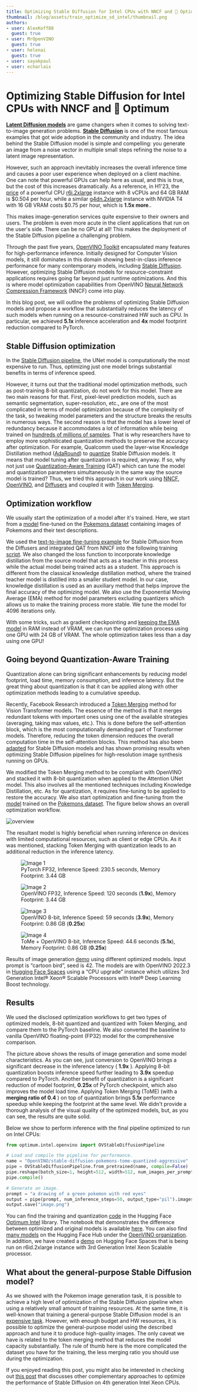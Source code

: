 ```yaml
---
title: Optimizing Stable Diffusion for Intel CPUs with NNCF and 🤗 Optimum
thumbnail: /blog/assets/train_optimize_sd_intel/thumbnail.png
authors:
- user: AlexKoff88
  guest: true
- user: MrOpenVINO
  guest: true
- user: helenai
  guest: true
- user: sayakpaul
- user: echarlaix
---
```


# Optimizing Stable Diffusion for Intel CPUs with NNCF and 🤗 Optimum

<!-- {blog_metadata} -->
<!-- {authors} -->

[**Latent Diffusion models**](https://arxiv.org/abs/2112.10752) are game changers when it comes to solving text-to-image generation problems. [**Stable Diffusion**](https://stability.ai/blog/stable-diffusion-public-release) is one of the most famous examples that got wide adoption in the community and industry. The idea behind the Stable Diffusion model is simple and compelling: you generate an image from a noise vector in multiple small steps refining the noise to a latent image representation.

However, such an approach inevitably increases the overall inference time and causes a poor user experience when deployed on a client machine. One can note that powerful GPUs can help here as usual, and this is true, but the cost of this increases dramatically. As a reference, in H1'23, the [price](https://aws.amazon.com/ec2/pricing/on-demand/) of a powerful CPU [r6i.2xlarge](https://aws.amazon.com/ec2/instance-types/r6g/) instance with 8 vCPUs and 64 GB RAM is $0.504 per hour, while a similar [g4dn.2xlarge](https://aws.amazon.com/ec2/instance-types/g4/) instance with NVIDIA T4 with 16 GB VRAM costs $0.75 per hour, which is **1.5x more**..

This makes image-generation services quite expensive to their owners and users. The problem is even more acute in the client applications that run on the user's side. There can be no GPU at all! This makes the deployment of the Stable Diffusion pipeline a challenging problem.

Through the past five years, [OpenVINO Toolkit](https://docs.openvino.ai/) encapsulated many features for high-performance inference. Initially designed for Computer Vision models, it still dominates in this domain showing best-in-class inference performance for many contemporary models, including [Stable Diffusion](https://huggingface.co/blog/stable-diffusion-inference-intel). However, optimizing Stable Diffusion models for resource-constraint applications requires going far beyond just runtime optimizations. And this is where model optimization capabilities from OpenVINO [Neural Network Compression Framework](https://github.com/openvinotoolkit/nncf) (NNCF) come into play.

In this blog post, we will outline the problems of optimizing Stable Diffusion models and propose a workflow that substantially reduces the latency of such models when running on a resource-constrained HW such as CPU. In particular, we achieved **5.1x** inference acceleration and **4x** model footprint reduction compared to PyTorch.

## Stable Diffusion optimization

In the [Stable Diffusion pipeline](https://huggingface.co/docs/diffusers/api/pipelines/stable_diffusion/overview), the UNet model is computationally the most expensive to run. Thus, optimizing just one model brings substantial benefits in terms of inference speed.

However, it turns out that the traditional model optimization methods, such as post-training 8-bit quantization, do not work for this model. There are two main reasons for that. First, pixel-level prediction models, such as semantic segmentation, super-resolution, etc., are one of the most complicated in terms of model optimization because of the complexity of the task, so tweaking model parameters and the structure breaks the results in numerous ways. The second reason is that the model has a lower level of redundancy because it accommodates a lot of information while being trained on [hundreds of millions of samples](https://laion.ai/blog/laion-5b/). That is why researchers have to employ more sophisticated quantization methods to preserve the accuracy after optimization. For example, Qualcomm used the layer-wise Knowledge Distillation method ([AdaRound](https://arxiv.org/abs/2004.10568)) to [quantize](https://www.qualcomm.com/news/onq/2023/02/worlds-first-on-device-demonstration-of-stable-diffusion-on-android) Stable Diffusion models. It means that model tuning after quantization is required, anyway. If so, why not just use [Quantization-Aware Training](https://arxiv.org/abs/1712.05877) (QAT) which can tune the model and quantization parameters simultaneously in the same way the source model is trained? Thus, we tried this approach in our work using [NNCF](https://github.com/openvinotoolkit/nncf), [OpenVINO](https://www.intel.com/content/www/us/en/developer/tools/openvino-toolkit/overview.html), and [Diffusers](https://github.com/huggingface/diffusers) and coupled it with [Token Merging](https://arxiv.org/abs/2210.09461).

## Optimization workflow

We usually start the optimization of a model after it's trained. Here, we start from a [model](https://huggingface.co/svjack/Stable-Diffusion-Pokemon-en) fine-tuned on the [Pokemons dataset](https://huggingface.co/datasets/lambdalabs/pokemon-blip-captions) containing images of Pokemons and their text descriptions.

We used the [text-to-image fine-tuning example](https://huggingface.co/docs/diffusers/training/text2image) for Stable Diffusion from the Diffusers and integrated QAT from NNCF into the following training [script](https://github.com/huggingface/optimum-intel/tree/main/examples/openvino/stable-diffusion). We also changed the loss function to incorporate knowledge distillation from the source model that acts as a teacher in this process while the actual model being trained acts as a student. This approach is different from the classical knowledge distillation method, where the trained teacher model is distilled into a smaller student model. In our case, knowledge distillation is used as an auxiliary method that helps improve the final accuracy of the optimizing model. We also use the Exponential Moving Average (EMA) method for model parameters excluding quantizers which allows us to make the training process more stable. We tune the model for 4096 iterations only.

With some tricks, such as gradient checkpointing and [keeping the EMA model](https://github.com/huggingface/optimum-intel/blob/bbbe7ff0e81938802dbc1d234c3dcdf58ef56984/examples/openvino/stable-diffusion/train_text_to_image_qat.py#L941) in RAM instead of VRAM, we can run the optimization process using one GPU with 24 GB of VRAM. The whole optimization takes less than a day using one GPU!

## Going beyond Quantization-Aware Training

Quantization alone can bring significant enhancements by reducing model footprint, load time, memory consumption, and inference latency. But the great thing about quantization is that it can be applied along with other optimization methods leading to a cumulative speedup.

Recently, Facebook Research introduced a [Token Merging](https://arxiv.org/abs/2210.09461) method for Vision Transformer models. The essence of the method is that it merges redundant tokens with important ones using one of the available strategies (averaging, taking max values, etc.). This is done before the self-attention block, which is the most computationally demanding part of Transformer models. Therefore, reducing the token dimension reduces the overall computation time in the self-attention blocks. This method has also been [adapted](https://arxiv.org/pdf/2303.17604.pdf) for Stable Diffusion models and has shown promising results when optimizing Stable Diffusion pipelines for high-resolution image synthesis running on GPUs.
 
We modified the Token Merging method to be compliant with OpenVINO and stacked it with 8-bit quantization when applied to the Attention UNet model. This also involves all the mentioned techniques including Knowledge Distillation, etc. As for quantization, it requires fine-tuning to be applied to restore the accuracy. We also start optimization and fine-tuning from the [model](https://huggingface.co/svjack/Stable-Diffusion-Pokemon-en) trained on the [Pokemons dataset](https://huggingface.co/datasets/lambdalabs/pokemon-blip-captions). The figure below shows an overall optimization workflow.

![overview](https://huggingface.co/datasets/huggingface/documentation-images/resolve/main/blog/train-optimize-sd-intel/overview.png)

The resultant model is highly beneficial when running inference on devices with limited computational resources, such as client or edge CPUs. As it was mentioned, stacking Token Merging with quantization leads to an additional reduction in the inference latency.

<div class="flex flex-row">
<div class="grid grid-cols-2 gap-4">
<figure>
<img class="max-w-full rounded-xl border-2 border-solid border-gray-600" src="https://huggingface.co/datasets/huggingface/documentation-images/resolve/main/blog/train-optimize-sd-intel/image_torch.png" alt="Image 1" />
<figcaption class="mt-2 text-center text-sm text-gray-500">PyTorch FP32, Inference Speed: 230.5 seconds, Memory Footprint: 3.44 GB</figcaption>
</figure>
<figure>
<img class="max-w-full rounded-xl border-2 border-solid border-gray-600" src="https://huggingface.co/datasets/huggingface/documentation-images/resolve/main/blog/train-optimize-sd-intel/image_fp32.png" alt="Image 2" />
<figcaption class="mt-2 text-center text-sm text-gray-500">OpenVINO FP32, Inference Speed: 120 seconds (<b>1.9x</b>), Memory Footprint: 3.44 GB</figcaption>
</figure>
<figure>
<img class="max-w-full rounded-xl border-2 border-solid border-gray-600" src="https://huggingface.co/datasets/huggingface/documentation-images/resolve/main/blog/train-optimize-sd-intel/image_quantized.png" alt="Image 3" />
<figcaption class="mt-2 text-center text-sm text-gray-500">OpenVINO 8-bit, Inference Speed: 59 seconds (<b>3.9x</b>), Memory Footprint: 0.86 GB (<b>0.25x</b>)</figcaption>
</figure>
<figure>
<img class="max-w-full rounded-xl border-2 border-solid border-gray-600" src="https://huggingface.co/datasets/huggingface/documentation-images/resolve/main/blog/train-optimize-sd-intel/image_tome_quantized.png" alt="Image 4" />
<figcaption class="mt-2 text-center text-sm text-gray-500">ToMe + OpenVINO 8-bit, Inference Speed: 44.6 seconds (<b>5.1x</b>), Memory Footprint: 0.86 GB (<b>0.25x</b>)</figcaption>
</figure>
</div>
</div>

Results of image generation [demo](https://huggingface.co/spaces/AlexKoff88/stable_diffusion) using different optimized models. Input prompt is “cartoon bird”, seed is 42. The models are with OpenVINO 2022.3 in [Hugging Face Spaces](https://huggingface.co/docs/hub/spaces-overview) using a “CPU upgrade” instance which utilizes 3rd Generation Intel® Xeon® Scalable Processors with Intel® Deep Learning Boost technology.

## Results

We used the disclosed optimization workflows to get two types of optimized models, 8-bit quantized and quantized with Token Merging, and compare them to the PyTorch baseline. We also converted the baseline to vanilla OpenVINO floating-point (FP32) model for the comprehensive comparison.

The picture above shows the results of image generation and some model characteristics. As you can see, just conversion to OpenVINO brings a significant decrease in the inference latency ( **1.9x** ). Applying 8-bit quantization boosts inference speed further leading to **3.9x** speedup compared to PyTorch. Another benefit of quantization is a significant reduction of model footprint, **0.25x** of PyTorch checkpoint, which also improves the model load time. Applying Token Merging (ToME) (with a **merging ratio of 0.4** ) on top of quantization brings **5.1x** performance speedup while keeping the footprint at the same level. We didn't provide a thorough analysis of the visual quality of the optimized models, but, as you can see, the results are quite solid.

Below we show to perform inference with the final pipeline optimized to run on Intel CPUs:

```python
from optimum.intel.openvino import OVStableDiffusionPipeline

# Load and compile the pipeline for performance.
name = "OpenVINO/stable-diffusion-pokemons-tome-quantized-aggressive"
pipe = OVStableDiffusionPipeline.from_pretrained(name, compile=False)
pipe.reshape(batch_size=1, height=512, width=512, num_images_per_prompt=1)
pipe.compile()

# Generate an image.
prompt = "a drawing of a green pokemon with red eyes"
output = pipe(prompt, num_inference_steps=50, output_type="pil").images[0]
output.save("image.png")
```

You can find the training and quantization [code](https://github.com/huggingface/optimum-intel/tree/main/examples/openvino/stable-diffusion) in the Hugging Face [Optimum Intel](https://huggingface.co/docs/optimum/main/en/intel/index) library. The notebook that demonstrates the difference between optimized and original models is available [here](https://github.com/huggingface/optimum-intel/blob/main/notebooks/openvino/stable_diffusion_optimization.ipynb). You can also find [many models](https://huggingface.co/models?library=openvino&sort=downloads) on the Hugging Face Hub under the [OpenVINO organization](https://huggingface.co/OpenVINO). In addition, we have created a [demo](https://huggingface.co/spaces/AlexKoff88/stable_diffusion) on Hugging Face Spaces that is being run on r6id.2xlarge instance with 3rd Generation Intel Xeon Scalable processor.

## What about the general-purpose Stable Diffusion model?

As we showed with the Pokemon image generation task, it is possible to achieve a high level of optimization of the Stable Diffusion pipeline when using a relatively small amount of training resources. At the same time, it is well-known that training a general-purpose Stable Diffusion model is an [expensive task](https://www.mosaicml.com/blog/training-stable-diffusion-from-scratch-part-2). However, with enough budget and HW resources, it is possible to optimize the general-purpose model using the described approach and tune it to produce high-quality images. The only caveat we have is related to the token merging method that reduces the model capacity substantially. The rule of thumb here is the more complicated the dataset you have for the training, the less merging ratio you should use during the optimization.

If you enjoyed reading this post, you might also be interested in checking out [this post](https://huggingface.co/blog/stable-diffusion-inference-intel) that discusses other complementary approaches to optimize the performance of Stable Diffusion on 4th generation Intel Xeon CPUs.

